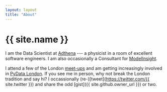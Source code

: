 ```yaml
---
layout: layout
title: "About"
---
```


# {{ site.name }}

I am the Data Scientist at [Adthena](http://www.adthena.com/) --- a physicist in a room of excellent software engineers. I am also occasionally a Consultant for [ModelInsight](http://modelinsight.io/).

I attend a few of the London [meet-ups](http://www.meetup.com/members/88252352/) and am getting increasingly involved in [PyData London](http://www.meetup.com/PyData-London-Meetup/). If you see me in person, why not break the London tradition and say hi? I occassionally (re-)[tweet](https://twitter.com/{{ site.twitter }}) and share the odd [gist]({{ site.github.owner_url }}) or two.

